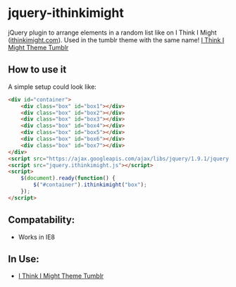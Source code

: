 jquery-ithinkimight
==================

jQuery plugin to arrange elements in a random list like on I Think I Might ([ithinkimight.com](http://ithinkimight.com)). Used in the tumblr theme with the same name! [I Think I Might Theme Tumblr](http://ithinkimighttheme.tumblr.com/)

## How to use it
A simple setup could look like:

```html
<div id="container">
	<div class="box" id="box1"></div>
	<div class="box" id="box2"></div>
	<div class="box" id="box3"></div>
	<div class="box" id="box4"></div>
	<div class="box" id="box5"></div>
	<div class="box" id="box6"></div>
	<div class="box" id="box7"></div>
</div>
<script src="https://ajax.googleapis.com/ajax/libs/jquery/1.9.1/jquery.min.js"></script>
<script src="jquery.ithinkimight.js"></script>
<script>
	$(document).ready(function() {
		$("#container").ithinkimight("box");
	});
</script>
```
## Compatability:
- Works in IE8

## In Use:
- [I Think I Might Theme Tumblr](http://ithinkimighttheme.tumblr.com/)